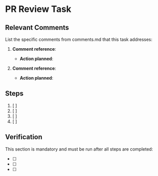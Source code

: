 # PR Review Task

## Relevant Comments
List the specific comments from comments.md that this task addresses:

1. **Comment reference**: 
   - **Action planned**: 

2. **Comment reference**: 
   - **Action planned**: 

## Steps
1. [ ] 
2. [ ] 
3. [ ] 
4. [ ] 

## Verification
This section is mandatory and must be run after all steps are completed:

- [ ] 
- [ ] 
- [ ] 